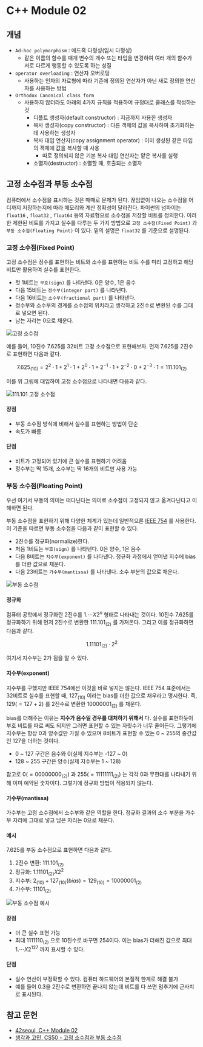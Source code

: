 # C++ Module 02

## 개념

- `Ad-hoc polymorphism` : 애드혹 다형성(임시 다형성)
  - 같은 이름의 함수를 매개 변수의 개수 또는 타입을 변경하여 여러 개의 함수가 서로 다르게 행동할 수 있도록 하는 성질
- `operator overloading` : 연산자 오버로딩
  - 사용하는 인자의 자료형에 따라 기존에 정의된 연산자가 아닌 새로 정의한 연산자를 사용하는 방법
- `Orthodox Canonical class form`
  - 사용하지 않더라도 아래의 4가지 규칙을 적용하여 규정대로 클래스를 작성하는 것
    - 디폴트 생성자(default constructor) : 지금까지 사용한 생성자
    - 복사 생성자(copy constructor) : 다른 객체의 값을 복사하여 초기화하는데 사용하는 생성자
    - 복사 대입 연산자(copy assignment operator) : 이미 생성된 같은 타입의 객체에 값을 복사할 때 사용
      - 따로 정의되지 않은 기본 복사 대입 연산자는 얕은 복사를 실행
    - 소멸자(destructor) : 소멸할 때, 호출되는 소멸자

## 고정 소수점과 부동 소수점

컴퓨터에서 소수점을 표시하는 것은 때때로 문제가 된다. 끊임없이 나오는 소수점을 어디까지 저장하는지에 따라 메모리와 계산 정확성이 달라진다.
파이썬의 넘파이는 `float16` , `float32` , `float64` 등의 자료형으로 소수점을 저장할 비트를 정의한다.
이러한 제한된 비트를 가지고 실수를 다루는 두 가지 방법으로 `고정 소수점(Fixed Point)` 과 `부동 소수점(Floating Point)` 이 있다.
밑의 설명은 `float32` 를 기준으로 설명된다.

### 고정 소수점(Fixed Point)

고정 소수점은 정수를 표현하는 비트와 소수를 표현하는 비트 수를 미리 고정하고 해당 비트만 활용하여 실수를 표현한다.

- 첫 1비트는 `부호(sign)` 를 나타낸다. 0은 양수, 1은 음수
- 다음 15비트는 `정수부(integer part)` 를 나타낸다.
- 다음 16비트는 `소수부(fractional part)` 를 나타낸다.
- 정수부와 소수부의 경계를 소수점의 위치라고 생각하고 2진수로 변환된 수를 그대로 넣으면 된다.
- 남는 자리는 0으로 채운다.

![고정 소수점](https://gguguk.github.io/assets/img/post_img/fixed_point.png)

예를 들어, 10진수 7.625를 32비트 고정 소수점으로 표현해보자.
먼저 7.625를 2진수로 표현하면 다음과 같다.

$$
7.625_{(10)} = 2^2 \cdot 1 + 2^1 \cdot 1 + 2^0 \cdot 1 + 2^{-1} \cdot 1 + 2^{-2} \cdot 0 + 2^{-3} \cdot 1 = 111.101_{(2)}
$$

이를 위 그림에 대입하여 고정 소수점으로 나타내면 다음과 같다.

![111.101 고정 소수점](https://gguguk.github.io/assets/img/post_img/fixed_point_example.png)

#### 장점

- 부동 소수점 방식에 비해서 실수를 표현하는 방법이 단순
- 속도가 빠름

#### 단점
- 비트가 고정되어 있기에 큰 실수를 표현하기 어려움
- 정수부는 딱 15개, 소수부는 딱 16개의 비트만 사용 가능

### 부동 소수점(Floating Point)

우선 여기서 부동의 의미는 떠다닌다는 의미로 소수점이 고정되지 않고 옮겨다닌다고 이해하면 된다.

부동 소수점을 표현하기 위해 다양한 체계가 있는데 일반적으론 [IEEE 754](https://ko.wikipedia.org/wiki/%EC%A0%84%EA%B8%B0%EC%A0%84%EC%9E%90%EA%B3%B5%ED%95%99%EC%9E%90%ED%98%91%ED%9A%8C) 를 사용한다.
이 기준을 따르면 부동 소수점을 다음과 같이 표현할 수 있다.

- 2진수를 정규화(normalize)한다.
- 처음 1비트는 `부호(sign)` 를 나타낸다. 0은 양수, 1은 음수
- 다음 8비트는 `지수부(exponent)` 를 나타낸다. 정규화 과정에서 얻어낸 지수에 bias를 더한 값으로 채운다.
- 다음 23비트는 `가수부(mantissa)` 를 나타낸다. 소수 부분의 값으로 채운다.

![부동 소수점](https://gguguk.github.io/assets/img/post_img/floating_point.png)

#### 정규화

컴퓨터 공학에서 정규화란 2진수를 $1.\cdots X 2^n$ 형태로 나타내는 것이다.
10진수 7.625를 정규화하기 위해 먼저 2진수로 변환한 $111.101_{(2)}$ 를 가져온다.
그리고 이를 정규화하면 다음과 같다.

$$1.11101_{(2)} \cdot 2^2$$

여기서 지수부는 2가 됨을 알 수 있다.

#### 지수부(exponent)

지수부를 구했지만 IEEE 754에선 이것을 바로 넣지는 않는다.
IEEE 754 표준에서는 32비트로 실수를 표현할 때, $127_{(10)}$ 이라는 bias를 더한 값으로 채우라고 명시한다.
즉, $129(=127 + 2)$ 를 2진수로 변환한 $10000001_{(2)}$ 를 채운다.

bias를 더해주는 이유는 **지수가 음수일 경우를 대처하기 위해서** 다. 
실수를 표현하듯이 부호 비트를 따로 써도 되지만 그러면 표현할 수 있는 자릿수가 너무 줄어든다.
그렇기에 지수부는 항상 0과 양수값만 가질 수 있으며 8비트가 표현할 수 있는 0 ~ 255의 중간값인 127을 더하는 것이다.

- 0 ~ 127 구간은 음수와 0(실제 지수부는 -127 ~ 0)
- 128 ~ 255 구간은 양수(실제 지수부는 1 ~ 128)

참고로 $0(=00000000_{(2)})$ 과 $255(=11111111_{(2)})$ 는 각각 0과 무한대를 나타내기 위해 이미 예약된 숫자이다.
그렇기에 정규화 방법이 적용되지 않는다.

#### 가수부(mantissa)

가수부는 고정 소수점에서 소수부와 같은 역할을 한다. 정규화 결과의 소수 부분을 가수부 자리에 그대로 넣고 남은 자리는 0으로 채운다.

#### 예시

7.625를 부동 소수점으로 표현하면 다음과 같다.

1. 2진수 변환: $111.101_{(2)}$
2. 정규화: $1.11101_{(2)} X 2^2$
3. 지수부: $2_{(10)} + 127_{(10)}(bias) = 129_{(10)} = 10000001_{(2)}$
4. 가수부: $11101_{(2)}$

![부동 소수점 예시](https://gguguk.github.io/assets/img/post_img/floating_point_example.png)

#### 장점

- 더 큰 실수 표현 가능
- 최대 $1111110_{(2)}$ 으로 10진수로 바꾸면 254이다. 이는 bias가 더해진 값으로 최대 $1. \cdots X 2^{127}$ 까지 표시할 수 있다.

#### 단점
- 실수 연산이 부정확할 수 있다. 컴퓨터 하드웨어의 본질적 한계로 해결 불가
- 예를 들어 0.3을 2진수로 변환하면 끝나지 않는데 비트를 다 쓰면 멈추기에 근사치로 표시된다.

## 참고 문헌

- [42seoul, C++ Module 02](https://cdn.intra.42.fr/pdf/pdf/82236/en.subject.pdf)
- [생각과 고민, CS50 - 고정 소수점과 부동 소수점](https://gguguk.github.io/posts/fixed_point_and_floating_point/)

